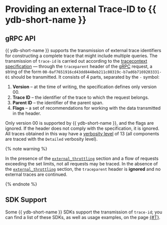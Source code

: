 # Providing an external Trace-ID to {{ ydb-short-name }}

## gRPC API

{{ ydb-short-name }} supports the transmission of external trace identifiers for constructing a complete trace that might include multiple queries. The transmission of `trace-id` is carried out according to the [tracecontext specification](https://w3c.github.io/trace-context/#traceparent-header) — through the `traceparent` header of the [gRPC](https://grpc.io) request, a string of the form `00-0af7651916cd43dd8448eb211c80319c-b7ad6b7169203331-01` should be transmitted. It consists of 4 parts, separated by the `-` symbol:

1. **Version** – at the time of writing, the specification defines only version 00.
1. **Trace ID** – the identifier of the trace to which the request belongs.
1. **Parent ID** – the identifier of the parent span.
1. **Flags** – a set of recommendations for working with the data transmitted in the header.

Only version 00 is supported by {{ ydb-short-name }}, and the flags are ignored. If the header does not comply with the specification, it is ignored. All traces obtained in this way have a [verbosity level](./setup.md#tracing-levels) of 13 (all components are traced with the `Detailed` verbosity level).

{% note warning %}

In the presence of the [`external_throttling`](./setup.md#external-throttling) section and a flow of requests exceeding the set limits, not all requests may be traced. In the absence of the [`external_throttling`](./setup.md#external-throttling) section, the `traceparent` header is **ignored** and no external traces are continued.

{% endnote %}

## SDK Support

Some {{ ydb-short-name }} SDKs support the transmission of `trace-id`; you can find a list of these SDKs, as well as usage examples, on the page [{#T}](../../../reference/ydb-sdk/recipes/debug-jaeger.md).
